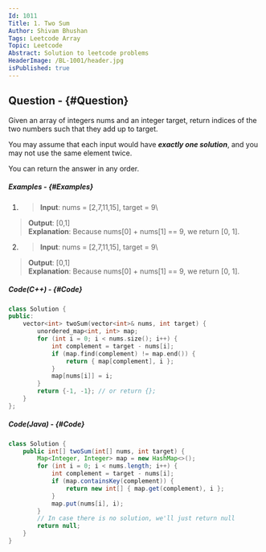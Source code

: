 ```yaml
---
Id: 1011
Title: 1. Two Sum
Author: Shivam Bhushan
Tags: Leetcode Array
Topic: Leetcode
Abstract: Solution to leetcode problems
HeaderImage: /BL-1001/header.jpg
isPublished: true
---
```


## Question - {#Question}

Given an array of integers nums and an integer target, return indices of the two numbers such that they add up to target.

You may assume that each input would have ***exactly one solution***, and you may not use the same element twice.

You can return the answer in any order.

##### Examples - {#Examples}
1. >**Input**: nums = [2,7,11,15], target = 9\
>**Output**: [0,1]\
>**Explanation**: Because nums[0] + nums[1] == 9, we return [0, 1].

2. >**Input**: nums = [2,7,11,15], target = 9\
>**Output**: [0,1]\
>**Explanation**: Because nums[0] + nums[1] == 9, we return [0, 1].
##### **Code(C++) -** {#Code}
```c++
class Solution {
public:
    vector<int> twoSum(vector<int>& nums, int target) {
        unordered_map<int, int> map;
        for (int i = 0; i < nums.size(); i++) {
            int complement = target - nums[i];
            if (map.find(complement) != map.end()) {
                return { map[complement], i };
            }
            map[nums[i]] = i;
        }
        return {-1, -1}; // or return {};
    }
};
```

##### **Code(Java) -** {#Code}

```java
class Solution {
    public int[] twoSum(int[] nums, int target) {
        Map<Integer, Integer> map = new HashMap<>();
        for (int i = 0; i < nums.length; i++) {
            int complement = target - nums[i];
            if (map.containsKey(complement)) {
                return new int[] { map.get(complement), i };
            }
            map.put(nums[i], i);
        }
        // In case there is no solution, we'll just return null
        return null;
    }
}
```
